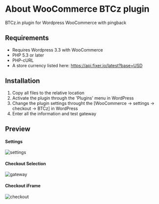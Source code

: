 # About WooCommerce BTCz plugin
BTCz.in plugin for Wordpress WooCommerce with pingback


## Requirements
* Requires Wordpress 3.3 with WooCommerce
* PHP 5.3 or later
* PHP-cURL
* A store currency listed here: https://api.fixer.io/latest?base=USD

## Installation
 1. Copy all files to the relative location
 2. Activate the plugin through the 'Plugins' menu in WordPress
 3. Change the plugin settings throught the [WooCommerce -> settings -> checkout -> BTCz] in WordPress
 4. Enter all the information and test gateway

## Preview
#### Settings
![settings](https://i.imgur.com/4KvmtU3.png)
#### Checkout Selection
![gateway](https://i.imgur.com/o0x2A0q.png)
#### Checkout iFrame
![checkout](https://i.imgur.com/l6gSaUZ.png)
